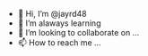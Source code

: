 - 👋 Hi, I’m @jayrd48
- 🌱 I’m alaways learning 
- 💞️ I’m looking to collaborate on ...
- 📫 How to reach me ...

<!---
jayrd48/jayrd48 is a ✨ special ✨ repository because its `README.md` (this file) appears on your GitHub profile.
You can click the Preview link to take a look at your changes.
--->
